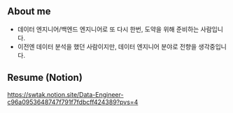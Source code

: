 ## About me
- 데이터 엔지니어/백엔드 엔지니어로 또 다시 한번, 도약을 위해 준비하는 사람입니다.
- 이전엔 데이터 분석을 했던 사람이지만, 데이터 엔지니어 분야로 전향을 생각중입니다.

## Resume (Notion)
https://swtak.notion.site/Data-Engineer-c96a0953648747f791f7fdbcff424389?pvs=4
